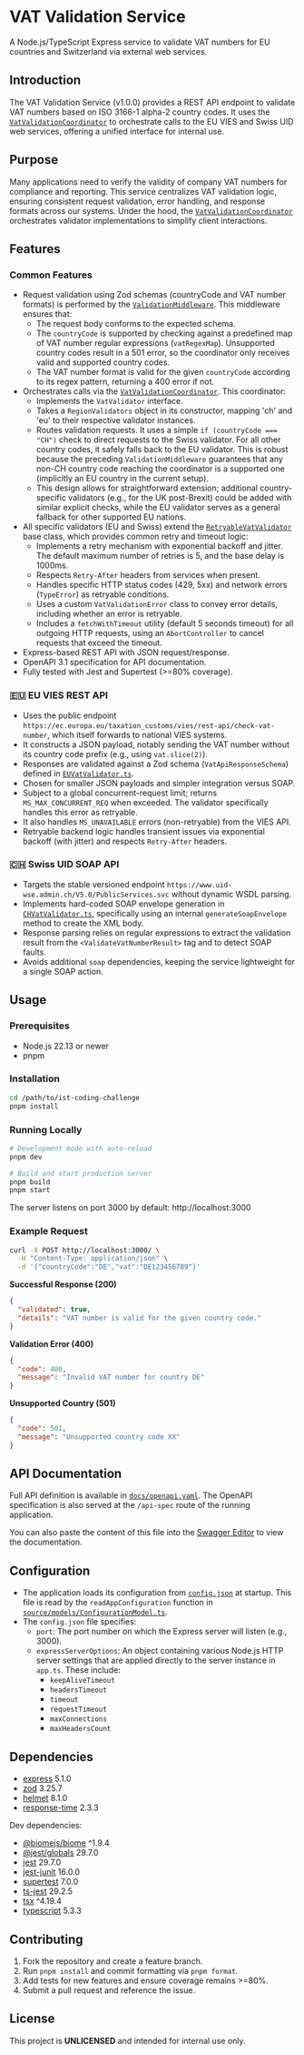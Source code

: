 # VAT Validation Service

A Node.js/TypeScript Express service to validate VAT numbers for EU countries and Switzerland via external web services.

## Introduction

The VAT Validation Service (v1.0.0) provides a REST API endpoint to validate VAT numbers based on ISO 3166-1 alpha-2 country codes. It uses the [`VatValidationCoordinator`](/source/services/VatValidationCoordinator.ts) to orchestrate calls to the EU VIES and Swiss UID web services, offering a unified interface for internal use.

## Purpose

Many applications need to verify the validity of company VAT numbers for compliance and reporting. This service centralizes VAT validation logic, ensuring consistent request validation, error handling, and response formats across our systems. Under the hood, the [`VatValidationCoordinator`](/source/services/VatValidationCoordinator.ts) orchestrates validator implementations to simplify client interactions.

## Features

### Common Features

- Request validation using Zod schemas (countryCode and VAT number formats) is performed by the [`ValidationMiddleware`](/source/middleware/ValidationMiddleware.ts). This middleware ensures that:
    - The request body conforms to the expected schema.
    - The `countryCode` is supported by checking against a predefined map of VAT number regular expressions (`vatRegexMap`). Unsupported country codes result in a 501 error, so the coordinator only receives valid and supported country codes.
    - The VAT number format is valid for the given `countryCode` according to its regex pattern, returning a 400 error if not.
- Orchestrates calls via the [`VatValidationCoordinator`](/source/services/VatValidationCoordinator.ts). This coordinator:
    - Implements the `VatValidator` interface.
    - Takes a `RegionValidators` object in its constructor, mapping 'ch' and 'eu' to their respective validator instances.
    - Routes validation requests. It uses a simple `if (countryCode === "CH")` check to direct requests to the Swiss validator. For all other country codes, it safely falls back to the EU validator. This is robust because the preceding `ValidationMiddleware` guarantees that any non-CH country code reaching the coordinator is a supported one (implicitly an EU country in the current setup).
    - This design allows for straightforward extension; additional country-specific validators (e.g., for the UK post-Brexit) could be added with similar explicit checks, while the EU validator serves as a general fallback for other supported EU nations.
- All specific validators (EU and Swiss) extend the [`RetryableVatValidator`](/source/services/RetryableVatValidator.ts) base class, which provides common retry and timeout logic:
    - Implements a retry mechanism with exponential backoff and jitter. The default maximum number of retries is 5, and the base delay is 1000ms.
    - Respects `Retry-After` headers from services when present.
    - Handles specific HTTP status codes (429, 5xx) and network errors (`TypeError`) as retryable conditions.
    - Uses a custom `VatValidationError` class to convey error details, including whether an error is retryable.
    - Includes a `fetchWithTimeout` utility (default 5 seconds timeout) for all outgoing HTTP requests, using an `AbortController` to cancel requests that exceed the timeout.
- Express-based REST API with JSON request/response.
- OpenAPI 3.1 specification for API documentation.
- Fully tested with Jest and Supertest (>=80% coverage).

### 🇪🇺 EU VIES REST API

- Uses the public endpoint `https://ec.europa.eu/taxation_customs/vies/rest-api/check-vat-number`, which itself forwards to national VIES systems.
- It constructs a JSON payload, notably sending the VAT number without its country code prefix (e.g., using `vat.slice(2)`).
- Responses are validated against a Zod schema (`VatApiResponseSchema`) defined in [`EUVatValidator.ts`](/source/services/EUVatValidator.ts).
- Chosen for smaller JSON payloads and simpler integration versus SOAP.
- Subject to a global concurrent-request limit; returns `MS_MAX_CONCURRENT_REQ` when exceeded. The validator specifically handles this error as retryable.
- It also handles `MS_UNAVAILABLE` errors (non-retryable) from the VIES API.
- Retryable backend logic handles transient issues via exponential backoff (with jitter) and respects `Retry-After` headers.

### 🇨🇭 Swiss UID SOAP API

- Targets the stable versioned endpoint `https://www.uid-wse.admin.ch/V5.0/PublicServices.svc` without dynamic WSDL parsing.
- Implements hard-coded SOAP envelope generation in [`CHVatValidator.ts`](/source/services/CHVatValidator.ts), specifically using an internal `generateSoapEnvelope` method to create the XML body.
- Response parsing relies on regular expressions to extract the validation result from the `<ValidateVatNumberResult>` tag and to detect SOAP faults.
- Avoids additional `soap` dependencies, keeping the service lightweight for a single SOAP action.

## Usage

### Prerequisites

- Node.js 22.13 or newer
- pnpm

### Installation

```bash
cd /path/to/ist-coding-challenge
pnpm install
```

### Running Locally

```bash
# Development mode with auto-reload
pnpm dev

# Build and start production server
pnpm build
pnpm start
```

The server listens on port 3000 by default: http://localhost:3000

### Example Request

```bash
curl -X POST http://localhost:3000/ \
  -H "Content-Type: application/json" \
  -d '{"countryCode":"DE","vat":"DE123456789"}'
```

**Successful Response (200)**

```json
{
  "validated": true,
  "details": "VAT number is valid for the given country code."
}
```

**Validation Error (400)**

```json
{
  "code": 400,
  "message": "Invalid VAT number for country DE"
}
```

**Unsupported Country (501)**

```json
{
  "code": 501,
  "message": "Unsupported country code XX"
}
```

## API Documentation

Full API definition is available in [`docs/openapi.yaml`](./openapi.yaml). The OpenAPI specification is also served at the `/api-spec` route of the running application.

You can also paste the content of this file into the [Swagger Editor](https://editor-next.swagger.io/) to view the documentation.

## Configuration

- The application loads its configuration from [`config.json`](../config.json) at startup. This file is read by the `readAppConfiguration` function in [`source/models/ConfigurationModel.ts`](/source/models/ConfigurationModel.ts).
- The `config.json` file specifies:
    - `port`: The port number on which the Express server will listen (e.g., 3000).
    - `expressServerOptions`: An object containing various Node.js HTTP server settings that are applied directly to the server instance in `app.ts`. These include:
        - `keepAliveTimeout`
        - `headersTimeout`
        - `timeout`
        - `requestTimeout`
        - `maxConnections`
        - `maxHeadersCount`

## Dependencies

- [express](https://www.npmjs.com/package/express) 5.1.0
- [zod](https://www.npmjs.com/package/zod) 3.25.7
- [helmet](https://www.npmjs.com/package/helmet) 8.1.0
- [response-time](https://www.npmjs.com/package/response-time) 2.3.3

Dev dependencies:

- [@biomejs/biome](https://www.npmjs.com/package/@biomejs/biome) ^1.9.4
- [@jest/globals](https://www.npmjs.com/package/@jest/globals) 29.7.0
- [jest](https://www.npmjs.com/package/jest) 29.7.0
- [jest-junit](https://www.npmjs.com/package/jest-junit) 16.0.0
- [supertest](https://www.npmjs.com/package/supertest) 7.0.0
- [ts-jest](https://www.npmjs.com/package/ts-jest) 29.2.5
- [tsx](https://www.npmjs.com/package/tsx) ^4.19.4
- [typescript](https://www.npmjs.com/package/typescript) 5.3.3

## Contributing

1. Fork the repository and create a feature branch.
2. Run `pnpm install` and commit formatting via `pnpm format`.
3. Add tests for new features and ensure coverage remains >=80%.
4. Submit a pull request and reference the issue.

## License

This project is **UNLICENSED** and intended for internal use only.
